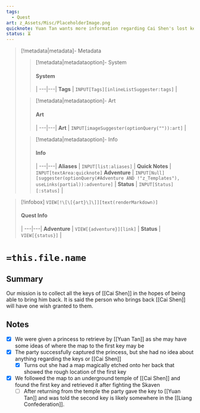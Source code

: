 ```yaml
---
tags:
  - Quest
art: z_Assets/Misc/PlaceholderImage.png
quicknote: Yuan Tan wants more information regarding Cai Shen's lost keys
status: ⏳
---
```


> [!metadata|metadata]- Metadata 
>> [!metadata|metadataoption]- System
>> #### System
>>  |
>> ---|---|
> **Tags** | `INPUT[Tags][inlineListSuggester:tags]` |
>
>> [!metadata|metadataoption]- Art
>> #### Art
>>  |
>> ---|---|
>> **Art** | `INPUT[imageSuggester(optionQuery("")):art]` |
>
>> [!metadata|metadataoption]- Info
>> #### Info
>>  |
>> ---|---|
>> **Aliases** | `INPUT[list:aliases]` |
>> **Quick Notes** |  `INPUT[textArea:quicknote]`
>> **Adventure** | `INPUT[Null][suggester(optionQuery(#Adventure AND !"z_Templates"), useLinks(partial)):adventure]` |
>> **Status** | `INPUT[Status][:status]` |

> [!infobox]
> `VIEW[!\[\[{art}\]\]][text(renderMarkdown)]`
> #### Quest Info
>  |
> ---|---|
> **Adventure** | `VIEW[{adventure}][link]` |
> **Status** | `VIEW[{status}]` |

# **`=this.file.name`**

## Summary
Our mission is to collect all the keys of [[Cai Shen]] in the hopes of being able to bring him back. It is said the person who brings back [[Cai Shen]]  will have one wish granted to them.

## Notes
- [x] We were given a princess to retrieve by [[Yuan Tan]] as she may have some ideas of where the map to the first key may be
- [x] The party successfully captured the princess, but she had no idea about anything regarding the keys or [[Cai Shen]]
	- [x] Turns out she had a map magically etched onto her back that showed the rough location of the first key
- [x] We followed the map to an underground temple of [[Cai Shen]]  and found the first key and retrieved it after fighting the Skaven
	- [ ] After returning from the temple the party gave the key to [[Yuan Tan]] and was told the second key is likely somewhere in the [[Liang Confederation]].